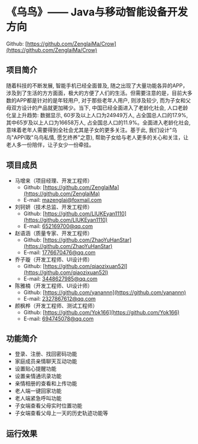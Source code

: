# 《乌鸟》—— Java与移动智能设备开发方向
Github: [https://github.com/ZenglaiMa/Crow](https://github.com/ZenglaiMa/Crow)

## 项目简介
随着科技的不断发展, 智能手机已经全面普及, 随之出现了大量功能各异的APP，涉及到了生活的方方面面，极大的方便了人们的生活。但需要注意的是，目前大多数的APP都是针对的是年轻用户, 对于那些老年人用户, 则涉及较少, 而为子女和父母双方设计的产品就更加稀少。当下, 中国已经全面进入了老龄化社会, 人口老龄化呈上升趋势: 数据显示, 60岁及以上人口为24949万人, 占全国总人口的17.9%, 其中65岁及以上人口为16658万人, 占全国总人口的11.9%。全面进入老龄化社会, 意味着老年人需要得到全社会尤其是子女的更多关注。基于此, 我们设计"乌鸟"APP(取"乌鸟私情, 愿乞终养"之意), 帮助子女给与老人更多的关心和关注，让老人多一份陪伴，让子女少一份牵挂。

## 项目成员
* 马增来（项目经理、开发工程师）
   * Github:  [https://github.com/ZenglaiMa](https://github.com/ZenglaiMa)
   * E-mail: [mazenglai@foxmail.com](mailto:mazenglai@foxmail.com)
* 刘钶妍（技术总监、开发工程师）
   * Github:  [https://github.com/LIUKEyan1110](https://github.com/LIUKEyan1110)
   * E-mail: [652169700@qq.com](mailto:652169700@qq.com)
* 赵语涵（质量专家、开发工程师）
   * Github:  [https://github.com/ZhaoYuHanStar](https://github.com/ZhaoYuHanStar)
   * E-mail: [1776670476@qq.com](mailto:1776670476@qq.com)
* 乔子璇（开发工程师、UI设计师）
   * Github:  [https://github.com/qiaozixuan52l](https://github.com/qiaozixuan52l)
   * E-mail: [3448627985@qq.com](mailto:3448627985@qq.com)
* 陈雅楠（开发工程师、UI设计师）
   * Github:  [https://github.com/yanannn](https://github.com/yanannn)
   * E-mail: [2327867612@qq.com](mailto:2327867612@qq.com)
* 颜枫桦（开发工程师、测试工程师）
   * Github:  [https://github.com/Yok166](https://github.com/Yok166)
   * E-mail: [694745078@qq.com](mailto:694745078@qq.com)

## 功能简介
* 登录、注册、找回密码功能
* 家庭成员亲情聊天互动功能
* 设置贴心提醒功能
* 设置亲情通讯录功能
* 亲情相册的查看和上传功能
* 老人端一键回家功能
* 老人端紧急呼叫功能
* 子女端查看父母实时位置功能
* 子女端查看父母上一天的历史轨迹功能等

## 运行效果
